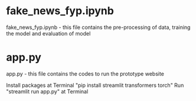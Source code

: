 # fake_news_fyp.ipynb  
fake_news_fyp.ipynb - this file contains the pre-processing of data, training the model and evaluation of model

# app.py
app.py - this file contains the codes to run the prototype website

Install packages at Terminal "pip install streamlit transformers torch"
Run "streamlit run app.py" at Terminal
